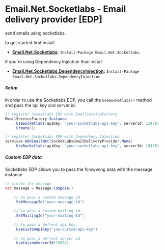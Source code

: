 # Email.Net.Socketlabs - Email delivery provider [EDP]

send emails using socketlabs.

to get started first install
- **[Email.Net.Socketlabs](https://www.nuget.org/packages/Email.Net.Socketlabs/):** `Install-Package Email.Net.Socketlabs`.  

if you're using Dependency Injection than install 
- **[Email.Net.Socketlabs.DependencyInjection](https://www.nuget.org/packages/Email.Net.Socketlabs.DependencyInjection/):** `Install-Package Email.Net.Socketlabs.DependencyInjection`.  

##### Setup
in order to use the Socketlabs EDP, you call the `UseSocketlabs()` method and pass the api key and server id.

```csharp
// register Socketlabs EDP with EmailServiceFactory
EmailServiceFactory.Instance
    .UseSocketlabs(apiKey: "your-socketlabs-api-key", serverId: 15478)
    .Create();

// register Socketlabs EDP with Dependency Injection
services.AddEmailNet(SocketLabsEmailDeliveryProvider.Name)
    .UseSocketlabs(apiKey: "your-socketlabs-api-key", serverId: 15478);
```

##### Custom EDP data
Socketlabs EDP allows you to pass the folowwing data with the message instance

```csharp
// create the message
var message = Message.Compose()
    
    // to pass a custom message id
    .SetMessageId("your-message-id")
    
    // to pass a custom mailing id
    .SetMailingId("your-mailing-Id")
    
    // to pass a defrent api key
    .UseCustomApiKey("you-custom-api-key")
    
    // to pass a defrent server id
    .UseCustomServerId(15874);
```
